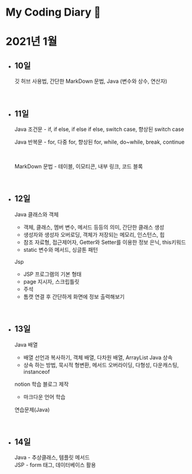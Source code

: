 # My Coding Diary :date:
# 2021년 1월
- ## 10일
    깃 허브 사용법, 간단한 MarkDown 문법, Java (변수와 상수, 연산자)

<br>

- ## 11일 
    Java 조건문 - if, if else, if else if else, switch case, 향상된 switch case 

    Java 반복문 - for, 다중 for, 향상된 for, while, do~while, break, continue 
    
    <br>

    MarkDown 문법 - 테이블, 이모티콘, 내부 링크, 코드 블록

<br>

- ## 12일
    Java 클래스와 객체 
    - 객체, 클래스, 멤버 변수, 메서드 등등의 의미, 간단한 클래스 생성
    - 생성자와 생성자 오버로딩, 객체가 저장되는 메모리, 인스턴스, 힙
    - 참조 자료형, 접근제어자, Getter와 Setter를 이용한 정보 은닉, this키워드
    - static 변수와 메서드, 싱글톤 패턴

    Jsp 
    - JSP 프로그램의 기본 형태
    - page 지시자, 스크립틀릿
    - 주석
    - 톰캣 연결 후 간단하게 화면에 정보 출력해보기

<br>

- ## 13일
    Java 배열
    - 배열 선언과 복사하기, 객체 배열, 다차원 배열, ArrayList
    Java 상속
    - 상속 하는 방법, 묵시적 형변환, 메서드 오버라이딩, 다형성, 다운캐스팅, instanceof

    notion 학습 블로그 제작
    - 마크다운 언어 학습

    연습문제(Java)

<br>

- ## 14일
    Java - 추상클래스, 템플릿 메서드 <br>
    JSP - form 태그, 데이터베이스 활용
    
 
        
